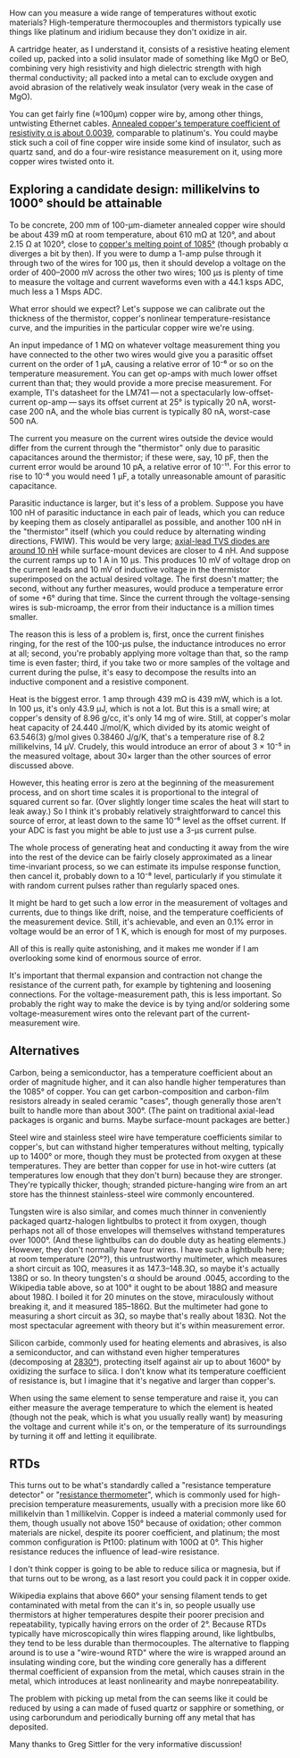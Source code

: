How can you measure a wide range of temperatures without exotic
materials?  High-temperature thermocouples and thermistors typically
use things like platinum and iridium because they don't oxidize in
air.

A cartridge heater, as I understand it, consists of a resistive
heating element coiled up, packed into a solid insulator made of
something like MgO or BeO, combining very high resistivity and high
dielectric strength with high thermal conductivity; all packed into a
metal can to exclude oxygen and avoid abrasion of the relatively weak
insulator (very weak in the case of MgO).

You can get fairly fine (≈100μm) copper wire by, among other things,
untwisting Ethernet cables.  [Annealed copper's temperature
coefficient of resistivity α is about 0.0039][0], comparable to
platinum's.  You could maybe stick such a coil of fine copper wire
inside some kind of insulator, such as quartz sand, and do a four-wire
resistance measurement on it, using more copper wires twisted onto it.

[0]: https://en.wikipedia.org/wiki/Electrical_resistivity_and_conductivity#Resistivity_and_conductivity_of_various_materials

Exploring a candidate design: millikelvins to 1000° should be attainable
------------------------------------------------------------------------

To be concrete, 200 mm of 100-μm-diameter annealed copper wire should
be about 439 mΩ at room temperature, about 610 mΩ at 120°, and about
2.15 Ω at 1020°, close to [copper's melting point of 1085°][1] (though
probably α diverges a bit by then).  If you were to dump a 1-amp pulse
through it through two of the wires for 100 μs, then it should develop
a voltage on the order of 400–2000 mV across the other two wires;
100 μs is plenty of time to measure the voltage and current waveforms
even with a 44.1 ksps ADC, much less a 1 Msps ADC.

[1]: https://en.wikipedia.org/wiki/Copper

What error should we expect?  Let's suppose we can calibrate out the
thickness of the thermistor, copper's nonlinear temperature-resistance
curve, and the impurities in the particular copper wire we're using.

An input impedance of 1 MΩ on whatever voltage measurement thing you
have connected to the other two wires would give you a parasitic
offset current on the order of 1 μA, causing a relative error of 10⁻⁶
or so on the temperature measurement.  You can get op-amps with much
lower offset current than that; they would provide a more precise
measurement.  For example, TI's datasheet for the LM741 — not a
spectacularly low-offset-current op-amp — says its offset current at
25° is typically 20 nA, worst-case 200 nA, and the whole bias current
is typically 80 nA, worst-case 500 nA.

The current you measure on the current wires outside the device would
differ from the current through the "thermistor" only due to parasitic
capacitances around the thermistor; if these were, say, 10 pF, then
the current error would be around 10 pA, a relative error of 10⁻¹¹.
For this error to rise to 10⁻⁶ you would need 1 μF, a totally
unreasonable amount of parasitic capacitance.

Parasitic inductance is larger, but it's less of a problem.  Suppose
you have 100 nH of parasitic inductance in each pair of leads, which
you can reduce by keeping them as closely antiparallel as possible,
and another 100 nH in the "thermistor" itself (which you could reduce
by alternating winding directions, FWIW).  This would be very large;
[axial-lead TVS diodes are around 10 nH][2] while surface-mount
devices are closer to 4 nH.  And suppose the current ramps up to 1 A
in 10 μs.  This produces 10 mV of voltage drop on the current leads
and 10 mV of inductive voltage in the thermistor superimposed on the
actual desired voltage.  The first doesn't matter; the second, without
any further measures, would produce a temperature error of some +6°
during that time.  Since the current through the voltage-sensing wires
is sub-microamp, the error from their inductance is a million times
smaller.

The reason this is less of a problem is, first, once the current
finishes ringing, for the rest of the 100-μs pulse, the inductance
introduces no error at all; second, you're probably applying more
voltage than that, so the ramp time is even faster; third, if you take
two or more samples of the voltage and current during the pulse, it's
easy to decompose the results into an inductive component and a
resistive component.

[2]: https://www.microsemi.com/document-portal/doc_download/14608-micronote-111-parasitic-lead-inductance-in-tvs

Heat is the biggest error.  1 amp through 439 mΩ is 439 mW, which is a
lot.  In 100 μs, it's only 43.9 μJ, which is not a lot.  But this is a
small wire; at copper's density of 8.96 g/cc, it's only 14 mg of wire.
Still, at copper's molar heat capacity of 24.440 J/mol/K, which
divided by its atomic weight of 63.546(3) g/mol gives 0.38460 J/g/K,
that's a temperature rise of 8.2 millikelvins, 14 μV.  Crudely, this
would introduce an error of about 3 × 10⁻⁵ in the measured voltage,
about 30× larger than the other sources of error discussed above.

However, this heating error is zero at the beginning of the
measurement process, and on short time scales it is proportional to
the integral of squared current so far.  (Over slightly longer time
scales the heat will start to leak away.)  So I think it's probably
relatively straightforward to cancel this source of error, at least
down to the same 10⁻⁶ level as the offset current.  If your ADC is
fast you might be able to just use a 3-μs current pulse.

The whole process of generating heat and conducting it away from the
wire into the rest of the device can be fairly closely approximated as
a linear time-invariant process, so we can estimate its impulse
response function, then cancel it, probably down to a 10⁻⁸ level,
particularly if you stimulate it with random current pulses rather
than regularly spaced ones.

It might be hard to get such a low error in the measurement of
voltages and currents, due to things like drift, noise, and the
temperature coefficients of the measurement device.  Still, it's
achievable, and even an 0.1% error in voltage would be an error of
1 K, which is enough for most of my purposes.

All of this is really quite astonishing, and it makes me wonder if I
am overlooking some kind of enormous source of error.

It's important that thermal expansion and contraction not change the
resistance of the current path, for example by tightening and
loosening connections.  For the voltage-measurement path, this is less
important.  So probably the right way to make the device is by tying
and/or soldering some voltage-measurement wires onto the relevant part
of the current-measurement wire.

Alternatives
------------

Carbon, being a semiconductor, has a temperature coefficient about an
order of magnitude higher, and it can also handle higher temperatures
than the 1085° of copper.  You can get carbon-composition and
carbon-film resistors already in sealed ceramic "cases", though
generally those aren't built to handle more than about 300°.  (The
paint on traditional axial-lead packages is organic and burns.  Maybe
surface-mount packages are better.)

Steel wire and stainless steel wire have temperature coefficients
similar to copper's, but can withstand higher temperatures without
melting, typically up to 1400° or more, though they must be protected
from oxygen at these temperatures.  They are better than copper for
use in hot-wire cutters (at temperatures low enough that they don't
burn) because they are stronger.  They're typically thicker, though;
stranded picture-hanging wire from an art store has the thinnest
stainless-steel wire commonly encountered.

Tungsten wire is also similar, and comes much thinner in conveniently
packaged quartz-halogen lightbulbs to protect it from oxygen, though
perhaps not all of those envelopes will themselves withstand
temperatures over 1000°.  (And these lightbulbs can do double duty as
heating elements.)  However, they don't normally have four wires.  I
have such a lightbulb here; at room temperature (20°?), this
untrustworthy multimeter, which measures a short circuit as 10Ω,
measures it as 147.3–148.3Ω, so maybe it's actually 138Ω or so.  In
theory tungsten's α should be around .0045, according to the Wikipedia
table above, so at 100° it ought to be about 188Ω and measure about
198Ω.  I boiled it for 20 minutes on the stove, miraculously without
breaking it, and it measured 185–186Ω.  But the multimeter had gone to
measuring a short circuit as 3Ω, so maybe that's really about 183Ω.
Not the most spectacular agreement with theory but it's within
measurement error.

Silicon carbide, commonly used for heating elements and abrasives, is
also a semiconductor, and can withstand even higher temperatures
(decomposing at [2830°][3]), protecting itself against air up to about
1600° by oxidizing the surface to silica.  I don't know what its
temperature coefficient of resistance is, but I imagine that it's
negative and larger than copper's.

[3]: http://aries.ucsd.edu/LIB/PROPS/PANOS/sic.html

When using the same element to sense temperature and raise it, you can
either measure the average temperature to which the element is heated
(though not the peak, which is what you usually really want) by
measuring the voltage and current while it's on, or the temperature of
its surroundings by turning it off and letting it equilibrate.

RTDs
----

This turns out to be what's standardly called a "resistance
temperature detector" or "[resistance thermometer]", which is commonly
used for high-precision temperature measurements, usually with a
precision more like 60 millikelvin than 1 millikelvin.  Copper is
indeed a material commonly used for them, though usually not above
150° because of oxidation; other common materials are nickel, despite
its poorer coefficient, and platinum; the most common configuration is
Pt100: platinum with 100Ω at 0°.  This higher resistance reduces the
influence of lead-wire resistance.

I don't think copper is going to be able to reduce silica or magnesia,
but if that turns out to be wrong, as a last resort you could pack it
in copper oxide.

Wikipedia explains that above 660° your sensing filament tends to get
contaminated with metal from the can it's in, so people usually use
thermistors at higher temperatures despite their poorer precision and
repeatability, typically having errors on the order of 2°.  Because
RTDs typically have microscopically thin wires flapping around, like
lightbulbs, they tend to be less durable than thermocouples.  The
alternative to flapping around is to use a "wire-wound RTD" where the
wire is wrapped around an insulating winding core, but the winding
core generally has a different thermal coefficient of expansion from
the metal, which causes strain in the metal, which introduces at least
nonlinearity and maybe nonrepeatability.

The problem with picking up metal from the can seems like it could be
reduced by using a can made of fused quartz or sapphire or something,
or using carborundum and periodically burning off any metal that has
deposited.

Many thanks to Greg Sittler for the very informative discussion!

[resistance thermometer]: https://en.wikipedia.org/wiki/Resistance_thermometer
